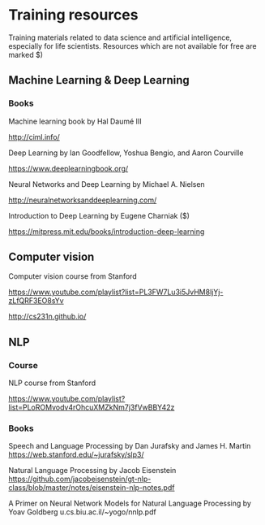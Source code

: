 # Training resources
Training materials related to data science and artificial intelligence, especially for life scientists. Resources which are not available for free are marked $)

## Machine Learning & Deep Learning
### Books
Machine learning book by Hal Daumé III

http://ciml.info/


Deep Learning by Ian Goodfellow, Yoshua Bengio, and Aaron Courville

https://www.deeplearningbook.org/


Neural Networks and Deep Learning by Michael A. Nielsen

http://neuralnetworksanddeeplearning.com/
 

Introduction to Deep Learning by Eugene Charniak ($)

https://mitpress.mit.edu/books/introduction-deep-learning


## Computer vision
Computer vision course from Stanford

https://www.youtube.com/playlist?list=PL3FW7Lu3i5JvHM8ljYj-zLfQRF3EO8sYv

http://cs231n.github.io/


## NLP
### Course 
NLP course from Stanford

https://www.youtube.com/playlist?list=PLoROMvodv4rOhcuXMZkNm7j3fVwBBY42z

### Books
Speech and Language Processing by Dan Jurafsky and James H. Martin
https://web.stanford.edu/~jurafsky/slp3/

Natural Language Processing by Jacob Eisenstein
https://github.com/jacobeisenstein/gt-nlp-class/blob/master/notes/eisenstein-nlp-notes.pdf

A Primer on Neural Network Models for Natural Language Processing by Yoav Goldberg
u.cs.biu.ac.il/~yogo/nnlp.pdf
